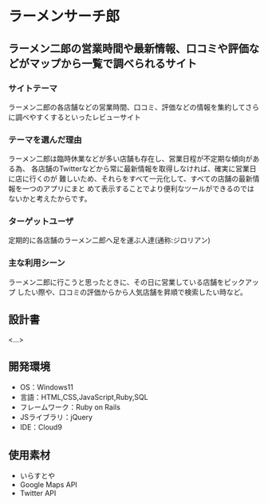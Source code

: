 # ラーメンサーチ郎

## ラーメン二郎の営業時間や最新情報、口コミや評価などがマップから一覧で調べられるサイト
### サイトテーマ
ラーメン二郎の各店舗などの営業時間、口コミ、評価などの情報を集約してさらに調べやすくするといったレビューサイト

### テーマを選んだ理由
ラーメン二郎は臨時休業などが多い店舗も存在し、営業日程が不定期な傾向がある為、
各店舗のTwitterなどから常に最新情報を取得しなければ、確実に営業日に店に行くのが
難しいため、それらをすべて一元化して、すべての店舗の最新情報を一つのアプリにまと
めて表示することでより便利なツールができるのではないかと考えたからです。

### ターゲットユーザ
定期的に各店舗のラーメン二郎へ足を運ぶ人達(通称:ジロリアン)

### 主な利用シーン
ラーメン二郎に行こうと思ったときに、その日に営業している店舗をピックアップ
したい際や、口コミの評価からから人気店舗を昇順で検索したい時など。

## 設計書
<...>

## 開発環境
- OS：Windows11
- 言語：HTML,CSS,JavaScript,Ruby,SQL
- フレームワーク：Ruby on Rails
- JSライブラリ：jQuery
- IDE：Cloud9

## 使用素材
- いらすとや
- Google Maps API
- Twitter API